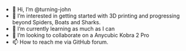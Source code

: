 - 👋 Hi, I’m @turning-john
- 👀 I’m interested in getting started with 3D printing and progressing beyond Spiders, Boats and Sharks.
- 🌱 I’m currently learning as much as I can
- 💞️ I’m looking to collaborate on a Anycubic Kobra 2 Pro
- 📫 How to reach me via GitHub forum.

<!---
turning-john/turning-john is a ✨ special ✨ repository because its `README.md` (this file) appears on your GitHub profile.
You can click the Preview link to take a look at your changes.
--->
